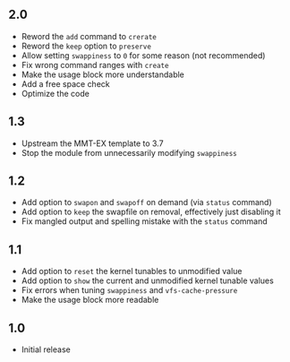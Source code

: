 ## 2.0
- Reword the `add` command to `crerate`
- Reword the `keep` option to `preserve`
- Allow setting `swappiness` to `0` for some reason (not recommended)
- Fix wrong command ranges with `create`
- Make the usage block more understandable
- Add a free space check
- Optimize the code

## 1.3
- Upstream the MMT-EX template to 3.7
- Stop the module from unnecessarily modifying `swappiness`

## 1.2
- Add option to `swapon` and `swapoff` on demand (via `status` command)
- Add option to `keep` the swapfile on removal, effectively just disabling it
- Fix mangled output and spelling mistake with the `status` command

## 1.1
- Add option to `reset` the kernel tunables to unmodified value
- Add option to `show` the current and unmodified kernel tunable values
- Fix errors when tuning `swappiness` and `vfs-cache-pressure`
- Make the usage block more readable

## 1.0
- Initial release